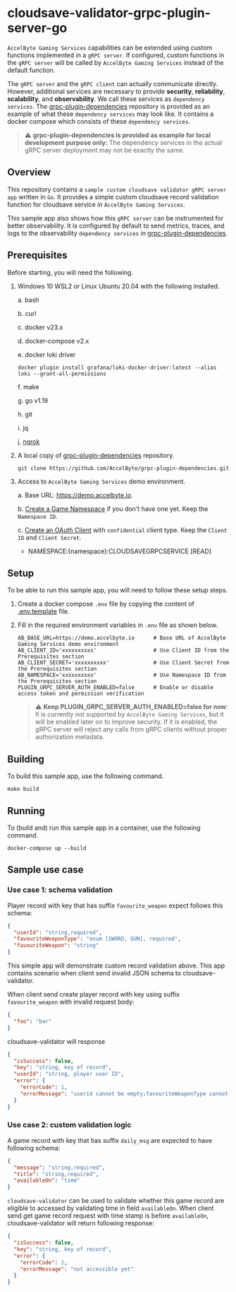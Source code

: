 # cloudsave-validator-grpc-plugin-server-go

`AccelByte Gaming Services` capabilities can be extended using custom functions implemented in a `gRPC server`. If configured, custom functions in the `gRPC server` will be called by `AccelByte Gaming Services` instead of the default function.

The `gRPC server` and the `gRPC client` can actually communicate directly. However, additional services are necessary to provide **security**, **reliability**, **scalability**, and **observability**. We call these services as `dependency services`. The [grpc-plugin-dependencies](https://github.com/AccelByte/grpc-plugin-dependencies) repository is provided as an example of what these `dependency services` may look like. It
contains a docker compose which consists of these `dependency services`.

> :warning: **grpc-plugin-dependencies is provided as example for local development purpose only:** The dependency services in the actual gRPC server deployment may not be exactly the same.

## Overview

This repository contains a `sample custom cloudsave validator gRPC server app` written in `Go`. It provides a simple custom cloudsave record validation function for cloudsave service in `AccelByte Gaming Services`.

This sample app also shows how this `gRPC server` can be instrumented for better observability.
It is configured by default to send metrics, traces, and logs to the observability `dependency services` in [grpc-plugin-dependencies](https://github.com/AccelByte/grpc-plugin-dependencies).

## Prerequisites

Before starting, you will need the following.

1. Windows 10 WSL2 or Linux Ubuntu 20.04 with the following installed.

   a. bash

   b. curl

   c. docker v23.x

   d. docker-compose v2.x

   e. docker loki driver

      ```  
      docker plugin install grafana/loki-docker-driver:latest --alias loki --grant-all-permissions
      ```

   f. make

   g. go v1.19

   h. git

   i. jq

   j. [ngrok](https://ngrok.com/)

2. A local copy of [grpc-plugin-dependencies](https://github.com/AccelByte/grpc-plugin-dependencies) repository.

   ```
   git clone https://github.com/AccelByte/grpc-plugin-dependencies.git
   ```

3. Access to `AccelByte Gaming Services` demo environment.

   a. Base URL: https://demo.accelbyte.io.

   b. [Create a Game Namespace](https://docs.accelbyte.io/esg/uam/namespaces.html#tutorials) if you don't have one yet. Keep the `Namespace ID`.

   c. [Create an OAuth Client](https://docs.accelbyte.io/guides/access/iam-client.html) with `confidential` client type. Keep the `Client ID` and `Client Secret`.

    - NAMESPACE:{namespace}:CLOUDSAVEGRPCSERVICE [READ]

## Setup

To be able to run this sample app, you will need to follow these setup steps.

1. Create a docker compose `.env` file by copying the content of [.env.template](.env.template) file.
2. Fill in the required environment variables in `.env` file as shown below.

   ```
   AB_BASE_URL=https://demo.accelbyte.io      # Base URL of AccelByte Gaming Services demo environment
   AB_CLIENT_ID='xxxxxxxxxx'                  # Use Client ID from the Prerequisites section
   AB_CLIENT_SECRET='xxxxxxxxxx'              # Use Client Secret from the Prerequisites section
   AB_NAMESPACE='xxxxxxxxxx'                  # Use Namespace ID from the Prerequisites section
   PLUGIN_GRPC_SERVER_AUTH_ENABLED=false      # Enable or disable access token and permission verification
   ```

   > :warning: **Keep PLUGIN_GRPC_SERVER_AUTH_ENABLED=false for now**: It is currently not
   supported by `AccelByte Gaming Services`, but it will be enabled later on to improve security. If it is
   enabled, the gRPC server will reject any calls from gRPC clients without proper authorization
   metadata.

## Building

To build this sample app, use the following command.

```
make build
```

## Running

To (build and) run this sample app in a container, use the following command.

```
docker-compose up --build
```

## Sample use case

### Use case 1: schema validation

Player record with key that has suffix `favourite_weapon` expect follows this schema:
```json
{
  "userId": "string,required",
  "favouriteWeaponType": "enum [SWORD, GUN], required",
  "favouriteWeapon": "string"
}
```

This simple app will demonstrate custom record validation above.
This app contains scenario when client send invalid JSON schema to cloudsave-validator.

When client send create player record with key using suffix `favourite_weapon` with invalid request body:
```json
{
  "foo": "bar"
}
```

cloudsave-validator will response
```json
{
  "isSuccess": false,
  "key": "string, key of record",
  "userId": "string, player user ID",
  "error": {
    "errorCode": 1,
    "errorMessage": "userid cannot be empty;favouriteWeaponType cannot be empty;favouriteWeapon cannot be empty"
  }
}
```

### Use case 2: custom validation logic

A game record with key that has suffix `daily_msg` are expected to have following schema:
```json
{
  "message": "string,required",
  "title": "string,required",
  "availableOn": "time"
}
```

`cloudsave-validator` can be used to validate whether this game record are eligible to accessed by validating time in field `availableOn`.
When client send get game record request with time stamp is before `availableOn`, cloudsave-validator will return following response:
```json
{
  "isSuccess": false,
  "key": "string, key of record",
  "error": {
    "errorCode": 2,
    "errorMessage": "not accessible yet"
  }
}
```